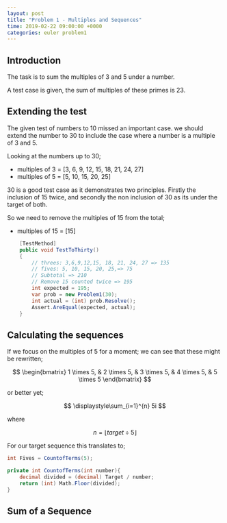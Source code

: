 ```yaml
---
layout: post
title: "Problem 1 - Multiples and Sequences" 
time: 2019-02-22 09:00:00 +0000
categories: euler problem1
---
```


## Introduction

The task is to sum the multiples of 3 and 5 under a number. 

A test case is given, the sum of multiples of these primes is 23.

## Extending the test

The given test of numbers to 10 missed an important case.  we should extend the number to 30 to include the case where a number is a multiple of 3 and 5.

Looking at the numbers up to 30;

- multiples of 3 = [3, 6, 9, 12, 15, 18, 21, 24, 27]
- multiples of 5 = [5, 10, 15, 20, 25]

30 is a good test case as it demonstrates two principles.  Firstly the inclusion of 15 twice, and secondly the non inclusion of 30 as its under the target of both. 

So we need to remove the multiples of 15 from the total;

- multiples of 15 = \[15]

```csharp
    [TestMethod]
    public void TestToThirty()
    {
        // threes: 3,6,9,12,15, 18, 21, 24, 27 => 135
        // fives: 5, 10, 15, 20, 25,=> 75
        // Subtotal => 210
        // Remove 15 counted twice => 195
        int expected = 195; 
        var prob = new Problem1(30);
        int actual = (int) prob.Resolve();
        Assert.AreEqual(expected, actual);
    }
```

## Calculating the sequences

If we focus on the multiples of 5 for a moment; we can see that these might be rewritten;

$$ \begin{bmatrix} 1 \times 5, & 2 \times 5, & 3 \times 5, & 4 \times 5, & 5 \times 5 \end{bmatrix} $$

or better yet;

$$ \displaystyle\sum_{i=1}^{n} 5i $$

where 

$$ n = \left\lfloor target \div 5 \right\rfloor $$

For our target sequence this translates to;

```csharp
int Fives = CountofTerms(5);

private int CountofTerms(int number){
    decimal divided = (decimal) Target / number;
    return (int) Math.Floor(divided);
}
```

## Sum of a Sequence

